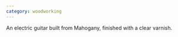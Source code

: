 ```yaml
---
category: woodworking
---
```

An electric guitar built from Mahogany, finished with a clear varnish.
